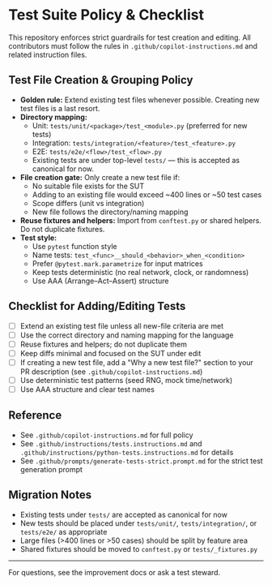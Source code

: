 # Test Suite Policy & Checklist

This repository enforces strict guardrails for test creation and editing. All contributors must follow the rules in `.github/copilot-instructions.md` and related instruction files.

## Test File Creation & Grouping Policy
- **Golden rule:** Extend existing test files whenever possible. Creating new test files is a last resort.
- **Directory mapping:**
  - Unit: `tests/unit/<package>/test_<module>.py` (preferred for new tests)
  - Integration: `tests/integration/<feature>/test_<feature>.py`
  - E2E: `tests/e2e/<flow>/test_<flow>.py`
  - Existing tests are under top-level `tests/` — this is accepted as canonical for now.
- **File creation gate:** Only create a new test file if:
  - No suitable file exists for the SUT
  - Adding to an existing file would exceed ~400 lines or ~50 test cases
  - Scope differs (unit vs integration)
  - New file follows the directory/naming mapping
- **Reuse fixtures and helpers:** Import from `conftest.py` or shared helpers. Do not duplicate fixtures.
- **Test style:**
  - Use `pytest` function style
  - Name tests: `test_<func>__should_<behavior>_when_<condition>`
  - Prefer `@pytest.mark.parametrize` for input matrices
  - Keep tests deterministic (no real network, clock, or randomness)
  - Use AAA (Arrange–Act–Assert) structure

## Checklist for Adding/Editing Tests
- [ ] Extend an existing test file unless all new-file criteria are met
- [ ] Use the correct directory and naming mapping for the language
- [ ] Reuse fixtures and helpers; do not duplicate them
- [ ] Keep diffs minimal and focused on the SUT under edit
- [ ] If creating a new test file, add a "Why a new test file?" section to your PR description (see `.github/copilot-instructions.md`)
- [ ] Use deterministic test patterns (seed RNG, mock time/network)
- [ ] Use AAA structure and clear test names

## Reference
- See `.github/copilot-instructions.md` for full policy
- See `.github/instructions/tests.instructions.md` and `.github/instructions/python-tests.instructions.md` for details
- See `.github/prompts/generate-tests-strict.prompt.md` for the strict test generation prompt

## Migration Notes
- Existing tests under `tests/` are accepted as canonical for now
- New tests should be placed under `tests/unit/`, `tests/integration/`, or `tests/e2e/` as appropriate
- Large files (>400 lines or >50 cases) should be split by feature area
- Shared fixtures should be moved to `conftest.py` or `tests/_fixtures.py`

---
For questions, see the improvement docs or ask a test steward.

